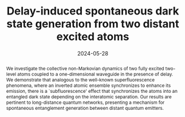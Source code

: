 ---
title: Delay-induced spontaneous dark state generation from two distant excited atoms
subtitle: ''
summary: ''
authors:
- William Alvarez-Giron
- Pablo Solano
- Kanu Sinha
- Pablo Barberis-Blostein
date: '2024-05-28'
lastmod: 2023-03-29T19:33:00-05:00
publishDate: '2023-03-29T00:33:00.091248Z'
publication_types:
- '2'
abstract: "We investigate the collective non-Markovian dynamics of two fully excited two-level atoms coupled to a one-dimensional waveguide in the presence of delay. We demonstrate that analogous to the well-known superfluorescence phenomena, where an inverted atomic ensemble synchronizes to enhance its emission, there is a `subfluorescence' effect that synchronizes the atoms into an entangled dark state depending on the interatomic separation. Our results are pertinent to long-distance quantum networks, presenting a mechanism for spontaneous entanglement generation between distant quantum emitters."
publication: 'Physical Review Research **6**, 023213. [DOI:10.1103/PhysRevResearch.6.023213](https://doi.org/10.1103/PhysRevResearch.6.023213)'
url_pdf: https://arxiv.org/pdf/2303.06559.pdf
links:
  - name: Journal
    url: https://journals.aps.org/prresearch/abstract/10.1103/PhysRevResearch.6.023213
---